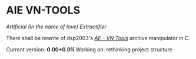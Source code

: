 # AIE VN-TOOLS
*Artificial (In the name of love) Extractifier*

There shall be rewrite of dsp2003's [*AE - VN Tools*][vn-tools] archive
manipulator in C.

Current version: **0.00+0.01i**
Working on: rethinking project structure

[vn-tools]: http://wks.4otaku.ru/ae.php?p=dl "AE"
